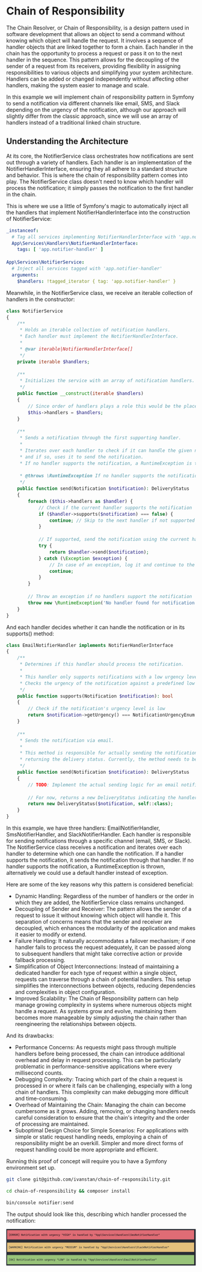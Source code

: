 # Chain of Responsibility

The Chain Resolver, or Chain of Responsibility, is a design pattern used in software development that allows an object
to send a command without knowing which object will handle the request. It involves a sequence of handler objects that
are linked together to form a chain. Each handler in the chain has the opportunity to process a request or pass it on to
the next handler in the sequence. This pattern allows for the decoupling of the sender of a request from its receivers,
providing flexibility in assigning responsibilities to various objects and simplifying your system architecture.
Handlers can be added or changed independently without affecting other handlers, making the system easier to manage and
scale.

In this example we will implement chain of responsibility pattern in Symfony to send a notification via different
channels
like email, SMS, and Slack depending on the urgency of the notification, although our approach will slightly differ from
the classic approach, since we will use an array of handlers instead of a traditional linked chain structure.

## Understanding the Architecture

At its core, the NotifierService class orchestrates how notifications are sent out through a variety of handlers. Each
handler is an implementation of the NotifierHandlerInterface, ensuring they all adhere to a standard structure and
behavior. This is where the chain of responsibility pattern comes into play. The NotifierService class doesn't need to
know which handler will process the notification; it simply passes the notification to the first handler in the chain.

This is where we use a little of Symfony's magic to automatically inject all the handlers that implement
NotifierHandlerInterface into the construction of NotifierService:

```yaml
_instanceof:
  # Tag all services implementing NotifierHandlerInterface with 'app.notifier-handler'
  App\Services\Handlers\NotifierHandlerInterface:
    tags: [ 'app.notifier-handler' ]

App\Services\NotifierService:
  # Inject all services tagged with 'app.notifier-handler'
  arguments:
    $handlers: !tagged_iterator { tag: 'app.notifier-handler' }
```

Meanwhile, in the NotifierService class, we receive an iterable collection of handlers in the constructor:

```php
class NotifierService
{
    /**
     * Holds an iterable collection of notification handlers.
     * Each handler must implement the NotifierHandlerInterface.
     *
     * @var iterable|NotifierHandlerInterface[]
     */
    private iterable $handlers;

    /**
     * Initializes the service with an array of notification handlers.
     */
    public function __construct(iterable $handlers)
    {
        // Since order of handlers plays a role this would be the place to correct it.
        $this->handlers = $handlers;
    }

    /**
     * Sends a notification through the first supporting handler.
     *
     * Iterates over each handler to check if it can handle the given notification,
     * and if so, uses it to send the notification.
     * If no handler supports the notification, a RuntimeException is thrown.
     
     * @throws \RuntimeException If no handler supports the notification.
     */
    public function send(Notification $notification): DeliveryStatus
    {
        foreach ($this->handlers as $handler) {
            // Check if the current handler supports the notification
            if ($handler->supports($notification) === false) {
                continue; // Skip to the next handler if not supported
            }

            // If supported, send the notification using the current handler and return the status
            try {
                return $handler->send($notification);
            } catch (\Exception $exception) {
                // In case of an exception, log it and continue to the next handler
                continue;
            }
        }

        // Throw an exception if no handlers support the notification
        throw new \RuntimeException('No handler found for notification');
    }
}
```

And each handler decides whether it can handle the notification or in its supports() method:

```php
class EmailNotifierHandler implements NotifierHandlerInterface
{
    /**
     * Determines if this handler should process the notification.
     *
     * This handler only supports notifications with a low urgency level.
     * Checks the urgency of the notification against a predefined low urgency level.
     */
    public function supports(Notification $notification): bool
    {
        // Check if the notification's urgency level is low
        return $notification->getUrgency() === NotificationUrgencyEnum::LOW;
    }

    /**
     * Sends the notification via email.
     *
     * This method is responsible for actually sending the notification and
     * returning the delivery status. Currently, the method needs to be fully implemented.
     */
    public function send(Notification $notification): DeliveryStatus
    {
        // TODO: Implement the actual sending logic for an email notification.

        // For now, returns a new DeliveryStatus indicating the handler class that processed it.
        return new DeliveryStatus($notification, self::class);
    }
}
```
In this example, we have three handlers: EmailNotifierHandler, SmsNotifierHandler, and SlackNotifierHandler. Each
handler is responsible for sending notifications through a specific channel (email, SMS, or Slack). The NotifierService
class receives a notification and iterates over each handler to determine which one can handle the notification. If a
handler supports the notification, it sends the notification through that handler. If no handler supports the
notification, a RuntimeException is thrown, alternatively we could use a default handler instead of exception.

Here are some of the key reasons why this pattern is considered beneficial:

- Dynamic Handling: Regardless of the number of handlers or the order in which they are added, the NotifierService class
  remains
  unchanged.
- Decoupling of Sender and Receiver: The pattern allows the sender of a request to issue it without knowing which object
  will handle it. This separation of concerns means that the sender and receiver are decoupled, which enhances the
  modularity of the application and makes it easier to modify or extend.
- Failure Handling: It naturally accommodates a failover mechanism; if one handler fails to process the request
  adequately, it can be passed along to subsequent handlers that might take corrective action or provide fallback
  processing.
- Simplification of Object Interconnections: Instead of maintaining a dedicated handler for each type of request within
  a single object, requests can traverse through a chain of potential handlers. This setup simplifies the
  interconnections between objects, reducing dependencies and complexities in object configuration.
- Improved Scalability: The Chain of Responsibility pattern can help manage growing complexity in systems where numerous
  objects might handle a request. As systems grow and evolve, maintaining them becomes more manageable by simply
  adjusting the chain rather than reengineering the relationships between objects.

And its drawbacks:
- Performance Concerns: As requests might pass through multiple handlers before being processed, the chain can introduce
  additional overhead and delay in request processing. This can be particularly problematic in performance-sensitive
  applications where every millisecond counts.
- Debugging Complexity: Tracing which part of the chain a request is processed in or where it fails can be challenging,
  especially with a long chain of handlers. This complexity can make debugging more difficult and time-consuming.
- Overhead of Maintaining the Chain: Managing the chain can become cumbersome as it grows. Adding, removing, or changing
  handlers needs careful consideration to ensure that the chain's integrity and the order of processing are maintained.
- Suboptimal Design Choice for Simple Scenarios: For applications with simple or static request handling needs,
  employing a chain of responsibility might be an overkill. Simpler and more direct forms of request handling could be
  more appropriate and efficient.

Running this proof of concept will require you to have a Symfony environment set up.
```bash
git clone git@github.com/ivanstan/chain-of-responsibility.git
```

```bash
cd chain-of-responsibility && composer install
```

```bash
bin/console notifier:send
```

The output should look like this, describing which handler processed the notification:

![output.png](output.png)
